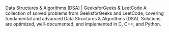 Data Structures & Algorithms (DSA) | GeeksforGeeks & LeetCode
A collection of solved problems from GeeksforGeeks and LeetCode, covering fundamental and advanced Data Structures & Algorithms (DSA). Solutions are optimized, well-documented, and implemented in C, C++, and Python.
